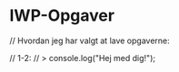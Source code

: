 # IWP-Opgaver
// Hvordan jeg har valgt at lave opgaverne:


// 1-2:
// > console.log("Hej med dig!");

